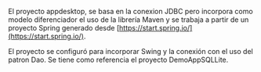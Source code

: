 El proyecto appdesktop, se basa en la conexion JDBC pero incorpora como modelo diferenciador el uso de la librería Maven y se trabaja a partir de un proyecto Spring generado desde [https://start.spring.io/](https://start.spring.io/).

El proyecto se configuró para incorporar Swing y la conexión con el uso del patron Dao. Se tiene como referencia el proyecto DemoAppSQLLite.

